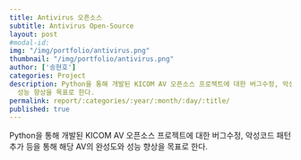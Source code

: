 ```yaml
---
title: Antivirus 오픈소스
subtitle: Antivirus Open-Source
layout: post
#modal-id:
img: "/img/portfolio/antivirus.png"
thumbnail: "/img/portfolio/antivirus.png"
author: ['송현호']
categories: Project
description: Python을 통해 개발된 KICOM AV 오픈소스 프로젝트에 대한 버그수정, 악성코드 패턴 추가 등을 통해 해당 AV의 완성도와
  성능 향상을 목표로 한다.
permalink: report/:categories/:year/:month/:day/:title/
published: true
---
```


Python을 통해 개발된 KICOM AV 오픈소스 프로젝트에 대한 버그수정, 악성코드 패턴 추가 등을 통해 해당 AV의 완성도와 성능 향상을 목표로 한다.